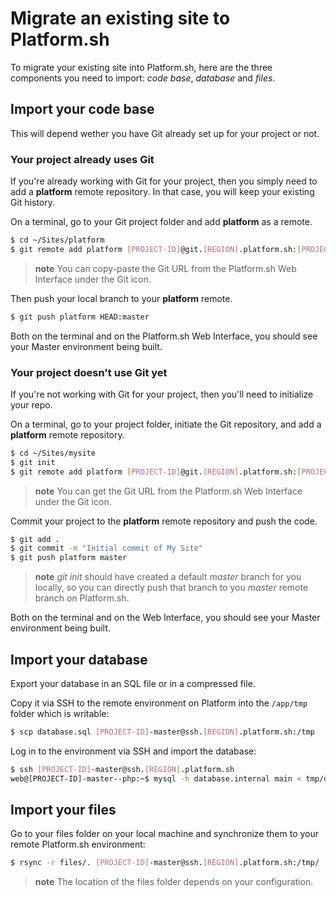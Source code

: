 # Migrate an existing site to Platform.sh

To migrate your existing site into Platform.sh, here are the three
components you need to import: *code base*, *database* and *files*.

## Import your code base

This will depend wether you have Git already set up for your project or
not.

### Your project already uses Git

If you're already working with Git for your project, then you simply
need to add a **platform** remote repository. In that case, you will
keep your existing Git history.

On a terminal, go to your Git project folder and add **platform** as a
remote.

```bash
$ cd ~/Sites/platform
$ git remote add platform [PROJECT-ID]@git.[REGION].platform.sh:[PROJECT-ID].git
```

> **note**
> You can copy-paste the Git URL from the Platform.sh Web Interface under the Git icon.

Then push your local branch to your **platform** remote.

```bash
$ git push platform HEAD:master
```

Both on the terminal and on the Platform.sh Web Interface, you should see your Master
environment being built.

### Your project doesn't use Git yet

If you're not working with Git for your project, then you'll need to
initialize your repo.

On a terminal, go to your project folder, initiate the Git repository,
and add a **platform** remote repository.

```bash
$ cd ~/Sites/mysite
$ git init
$ git remote add platform [PROJECT-ID]@git.[REGION].platform.sh:[PROJECT-ID].git
```

> **note**
> You can get the Git URL from the Platform.sh Web Interface under the Git icon.

Commit your project to the **platform** remote repository and push the
code.

```bash
$ git add .
$ git commit -m "Initial commit of My Site"
$ git push platform master
```

> **note**
> *git init* should have created a default *master* branch for you locally, so you can directly push that branch to you *master* remote branch on Platform.sh.

Both on the terminal and on the Web Interface, you should see your Master
environment being built.

## Import your database

Export your database in an SQL file or in a compressed file.

Copy it via SSH to the remote environment on Platform into the
`/app/tmp` folder which is writable:

```bash
$ scp database.sql [PROJECT-ID]-master@ssh.[REGION].platform.sh:/tmp
```

Log in to the environment via SSH and import the database:

```bash
$ ssh [PROJECT-ID]-master@ssh.[REGION].platform.sh
web@[PROJECT-ID]-master--php:~$ mysql -h database.internal main < tmp/database.sql
```

## Import your files

Go to your files folder on your local machine and synchronize them to
your remote Platform.sh environment:

```bash
$ rsync -r files/. [PROJECT-ID]-master@ssh.[REGION].platform.sh:/tmp/
```

> **note**
> The location of the files folder depends on your configuration.
